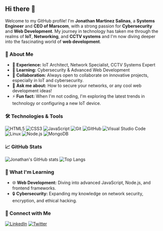 ## Hi there 👋

Welcome to my GitHub profile! I'm **Jonathan Martinez Salinas**, a **Systems Engineer** and **CEO of Marscom**, with a strong passion for **Cybersecurity** and **Web Development**. My journey in technology has taken me through the realms of **IoT**, **Networking**, and **CCTV systems** and I'm now diving deeper into the fascinating world of **web development**. 

### 🚀 About Me
- 🔧 **Experience:** IoT Architect, Network Specialist, CCTV Systems Expert
- 🌱 **Learning:** Cybersecurity & Advanced Web Development
- 👯 **Collaboration:** Always open to collaborate on innovative projects, especially in IoT and cybersecurity.
- 💬 **Ask me about:** How to secure your networks, or any cool web development ideas!
- ⚡ **Fun fact:** When I'm not coding, I'm exploring the latest trends in technology or configuring a new IoT device.

### 🛠️ Technologies & Tools
![HTML5](https://img.shields.io/badge/-HTML5-E34F26?style=flat-square&logo=html5&logoColor=white)
![CSS3](https://img.shields.io/badge/-CSS3-1572B6?style=flat-square&logo=css3)
![JavaScript](https://img.shields.io/badge/-JavaScript-F7DF1E?style=flat-square&logo=javascript&logoColor=black)
![Git](https://img.shields.io/badge/-Git-F05032?style=flat-square&logo=git&logoColor=white)
![GitHub](https://img.shields.io/badge/-GitHub-181717?style=flat-square&logo=github)
![Visual Studio Code](https://img.shields.io/badge/-VSCode-007ACC?style=flat-square&logo=visual-studio-code&logoColor=white)
![Linux](https://img.shields.io/badge/-Linux-FCC624?style=flat-square&logo=linux&logoColor=black)
![Node.js](https://img.shields.io/badge/-Node.js-339933?style=flat-square&logo=node.js&logoColor=white)
![MongoDB](https://img.shields.io/badge/-MongoDB-47A248?style=flat-square&logo=mongodb&logoColor=white)

### 📈 GitHub Stats
![Jonathan's GitHub stats](https://github-readme-stats.vercel.app/api?username=MarscomSoftDev&show_icons=true&theme=radical)
![Top Langs](https://github-readme-stats.vercel.app/api/top-langs/?username=MarscomSoftDev&layout=compact&theme=radical)

### 🧠 What I'm Learning
- 🌐 **Web Development:** Diving into advanced JavaScript, Node.js, and frontend frameworks.
- 🔒 **Cybersecurity:** Expanding my knowledge on network security, encryption, and ethical hacking.

### 🤝 Connect with Me
[![LinkedIn](https://img.shields.io/badge/-LinkedIn-0A66C2?style=flat-square&logo=linkedin&logoColor=white)](https://www.linkedin.com/in/jonathan-martinez-salinas)
[![Twitter](https://img.shields.io/badge/-Twitter-1DA1F2?style=flat-square&logo=twitter&logoColor=white)](https://twitter.com/jonathan_mars)
